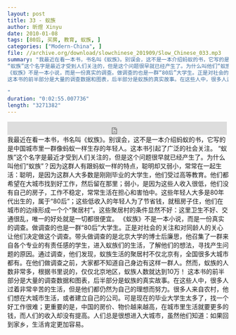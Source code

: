 ```yaml
---
layout: post
title: 33 - 蚁族
author: 昕煜 Xinyu
date: 2010-01-08
tags: [80后, 买房, 教育, 蚁族, ]
categories: ["Modern-China", ]
file: //archive.org/download/slowchinese_201909/Slow_Chinese_033.mp3
summary: "我最近在看一本书，书名叫《蚁族》。别误会，这不是一本介绍蚂蚁的书，它写的是中国城市里一群像蚂蚁一样生存的年轻人。这本书引起了广泛的社会关注。
“蚁族”这个名字是最近才受到人们关注的，但是这个问题很早就已经产生了。为什么叫他们“蚁族”？因为这群人有跟蚂蚁一样的特点，聪明却又弱小，常常在一起生活：聪明，是因为这群人大多数是刚刚毕业的大学生，他们受过高等教育。他们都希望在大城市找到好工作，然后留在那里；弱小，是因为这些人收入很低，他们没有自己的房子，工作不稳定，常常生活在担心和害怕中。这些年轻人大多是80年代出生的，属于“80后”；这些低收入的年轻人为了节省钱，就租房子住，他们在城市的边缘形成一个个“聚居村”。这些聚居村的条件显然不好：这里卫生不好、交通很乱，唯一的好处就是一切都很便宜。
《蚁族》不是一本小说，而是一份真实的调查。做调查的也是一群“80后”大学生。正是对社会的关注和对同龄人的关心让他们决定做这个调查。带头做调查的是北京大学的博士后廉思，他召集了一群来自各个专业的有责任感的学生，进入蚁族们的生活，了解他们的想法，寻找产生问题的原因。通过调查，他们发现，蚁族生活的聚居村不仅北京有，全国很多大城市都有。在他们做调查之前，大家都不知道自己身边有这样一群人。然而，蚁族的人数非常多，根据书里说的，仅仅北京地区，蚁族人数就达到10万！
这本书的前半部分是大量的调查数据和图表，后半部分是蚁族的真实故事。在这些人中，很多人过着非常辛苦的生活，但是他们都仍然为自己的理想而努力。很多人来自农村，他们想在大城市生活，或者建立自己的公司。可是现在的毕业大学生太多了，找一个好工作很难；更重要的是，中国的房价、物价越来越高，在城市里生活就要更多的钱，而人们的收入却没有提高。人们总是很想进入大城市，虽然他们知道：如果回到家乡，生活肯定更加容易。
 
"
duration: "0:02:55.007736"
length: "3271382"
---
```


<iframe src="https://archive.org/embed/slowchinese_201909/Slow_Chinese_033.mp3" width="500" height="30" frameborder="0" webkitallowfullscreen="true" mozallowfullscreen="true" allowfullscreen></iframe>
我最近在看一本书，书名叫《蚁族》。别误会，这不是一本介绍蚂蚁的书，它写的是中国城市里一群像蚂蚁一样生存的年轻人。这本书引起了广泛的社会关注。
“蚁族”这个名字是最近才受到人们关注的，但是这个问题很早就已经产生了。为什么叫他们“蚁族”？因为这群人有跟蚂蚁一样的特点，聪明却又弱小，常常在一起生活：聪明，是因为这群人大多数是刚刚毕业的大学生，他们受过高等教育。他们都希望在大城市找到好工作，然后留在那里；弱小，是因为这些人收入很低，他们没有自己的房子，工作不稳定，常常生活在担心和害怕中。这些年轻人大多是80年代出生的，属于“80后”；这些低收入的年轻人为了节省钱，就租房子住，他们在城市的边缘形成一个个“聚居村”。这些聚居村的条件显然不好：这里卫生不好、交通很乱，唯一的好处就是一切都很便宜。
《蚁族》不是一本小说，而是一份真实的调查。做调查的也是一群“80后”大学生。正是对社会的关注和对同龄人的关心让他们决定做这个调查。带头做调查的是北京大学的博士后廉思，他召集了一群来自各个专业的有责任感的学生，进入蚁族们的生活，了解他们的想法，寻找产生问题的原因。通过调查，他们发现，蚁族生活的聚居村不仅北京有，全国很多大城市都有。在他们做调查之前，大家都不知道自己身边有这样一群人。然而，蚁族的人数非常多，根据书里说的，仅仅北京地区，蚁族人数就达到10万！
这本书的前半部分是大量的调查数据和图表，后半部分是蚁族的真实故事。在这些人中，很多人过着非常辛苦的生活，但是他们都仍然为自己的理想而努力。很多人来自农村，他们想在大城市生活，或者建立自己的公司。可是现在的毕业大学生太多了，找一个好工作很难；更重要的是，中国的房价、物价越来越高，在城市里生活就要更多的钱，而人们的收入却没有提高。人们总是很想进入大城市，虽然他们知道：如果回到家乡，生活肯定更加容易。
 
